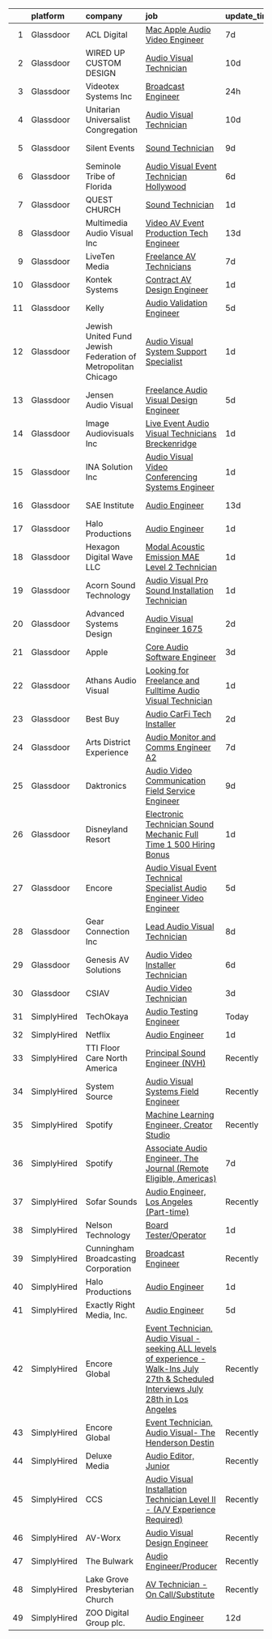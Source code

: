 

|    | platform    | company                                                      | job                                                                                                                                                                                                                                                                                                                                                                                                                                                                                                                                                                                                                                                                                                                                                                                                                                                                                                                                                                                                                                                                                                                                                                                                                                                                                                                                                                                                                                                                                                                                                           | update_time   | location                     |
|---:|:------------|:-------------------------------------------------------------|:--------------------------------------------------------------------------------------------------------------------------------------------------------------------------------------------------------------------------------------------------------------------------------------------------------------------------------------------------------------------------------------------------------------------------------------------------------------------------------------------------------------------------------------------------------------------------------------------------------------------------------------------------------------------------------------------------------------------------------------------------------------------------------------------------------------------------------------------------------------------------------------------------------------------------------------------------------------------------------------------------------------------------------------------------------------------------------------------------------------------------------------------------------------------------------------------------------------------------------------------------------------------------------------------------------------------------------------------------------------------------------------------------------------------------------------------------------------------------------------------------------------------------------------------------------------|:--------------|:-----------------------------|
|  1 | Glassdoor   | ACL Digital                                                  | [Mac Apple Audio Video Engineer](https://www.glassdoor.com/partner/jobListing.htm?pos=121&ao=1110586&s=58&guid=000001821f8a1f37b39ef434bfb472a2&src=GD_JOB_AD&t=SR&vt=w&ea=1&cs=1_fbcffdb9&cb=1658386522316&jobListingId=1008002805518&cpc=2CAED5C921A5F994&jrtk=3-0-1g8fok7rmj4jq801-1g8fok7s5ih67800-b294e820e0bd7cf8--6NYlbfkN0Aba5oU64R_O9Kj8y6RMdSSFXuPwn88DcWu9IRDlipDHjxHIIFB0atBqVJ04z1yB38m2BmZD5nGuDZ1Ll4GVmNaqQXVnIYmUmM6ToJtSjcc-FJPcDSr864QuiTd4OY8QCHijlwPVkSN3uMKBnilt5Z6-nTFEUv3VnNXsF4LLM2RDbzizWvHlprvPVGqn3Ka9bO6dz6O895G4Ycf9ENsmuHX6_CuRneQZXUOkaWS1Tf1p3E3EQYtAC7wd7viAyOdXZida0PBpvWr8bre4bxywgTWOKT6aGrv6v-vqvBygCX2f6wPHplZZGU42SZNxJ0azXv48RI_X4iFSh420_7F7kv_wb_t_D_BiiVqFPAmL5QHNxK7rhHAelPIkKQVOBwW9R7LQObFXgWuk8wZW1Lzk7wx-kQA8qsT1GJCfx-7HOkgt0ey5O_IDq4IamJuLIpmMHoAXng1B5cnHeeKpqz1AeJv7rDxMVEIM8waXpGjO4p6w-tfcDD6c4-0CLkhdxPljwvejRLBNYKK2JpjdJBiNcJO)                                                                                                                                                                                                                                                                                                                                                                                                                                                                                                                                                                                                                                                                     | 7d            | Remote                       |
|  2 | Glassdoor   | WIRED UP CUSTOM DESIGN                                       | [Audio Visual Technician](https://www.glassdoor.com/partner/jobListing.htm?pos=126&ao=1110586&s=58&guid=000001821f8a1f37b39ef434bfb472a2&src=GD_JOB_AD&t=SR&vt=w&ea=1&cs=1_ee671d9c&cb=1658386522317&jobListingId=1007995163702&cpc=F17331D9BECC482A&jrtk=3-0-1g8fok7rmj4jq801-1g8fok7s5ih67800-a5fa0630e703d13b--6NYlbfkN0BxNyCwFYPBl_7B8fyrPqS4uC2dp9eKMbEazXbgmCP5HVlnlatllbPyLR0WJpFg5Ftozn51QvwABZluXyHsbJdvh87aiaOWsWwmc7Q9ZAZdVab4iOduvs1ScZVcjd1MSbYiA0emfgzgItAjFcX2ZlPPCtcZoiyo6TL0ozrqbLHnZneg_cskuk8T1XaW0Xxv0xVsUNWzPbM4OruceF1eQEg8Y_ZcEiYQe5qa6p3TJQnprxEr8fs04fNHZfVuNfmMFZxi4ii20o-PAqGaUXIIEaiBwhLo42f1iwTkTR59kDIePVGQg5lR8X1PaCtGL0BNviluZbHyzXXYE3bgaB7c_t2LYEcbmqTFBkdbol490nR2BolbxcyCa1ZohcAfGsq6dPYFekNsBPwPpas9N9gbTNTA4npR8tiiWx9qMBGXNNRfb_3mWsegmZEpYSSCJwtHCItmN81zvZl28agOvP-PRlSD3NUa_UaqZsgdg38zcVFdYregumzOWEoty0VCn_cUcGw%3D)                                                                                                                                                                                                                                                                                                                                                                                                                                                                                                                                                                                                                                                                                              | 10d           | Arlington, TX                |
|  3 | Glassdoor   | Videotex Systems  Inc                                        | [Broadcast Engineer](https://www.glassdoor.com/partner/jobListing.htm?pos=109&ao=1110586&s=58&guid=000001821f8a1f37b39ef434bfb472a2&src=GD_JOB_AD&t=SR&vt=w&ea=1&cs=1_ecc3804e&cb=1658386522314&jobListingId=1008017804383&cpc=F9A77EB4FA44235E&jrtk=3-0-1g8fok7rmj4jq801-1g8fok7s5ih67800-ab5a43264bcaf72f--6NYlbfkN0DdNONLqhA8z6QrX6vw37qu8cGScUjPKwqVQr3YAsb4-4kNYp2ihaw9ncdxabz5S1F4Xh47zuVKV94uEzEgPMj-UvRWtO93H89u9EIuFczdrr8PSgUf2YpwOmIhlbdbHrkYPxqEAjSTxVS4NjZlRH944u7C58-kxZuMKXmKW46lHXwNsiHihpIJnXyCuPIHWMSeiSd9GcH8ZM1woVuBgmMmCY5MiQQ7MMEpP6pN-KxCo2SSQicFcZGX8K4yhY0LOXqRkSAgQvAESstpCYNmM4RaBCiLakHCKWNUWHP-FCXeQYRzMtiIhlX3fkYXotc-UEHIF4lhEZoC4EN4WPiY-A-0Hlgm8LUQAX_uUWYjwOVixwf0W8UZbuMFc6OLp0qEjzCqRWG-zdQJOtqRtbUhqqJDn-AGJ8E2EECK_1QozJ4jmI3wHoBPJkQgI6stu4CmHo-Io1pmB44hM1oFUeySDs4msfpFaw_occpnuz37FSBQ9nEUEAYZXHfx5jNDkBOM306PyW3Z5W2x9w%3D%3D)                                                                                                                                                                                                                                                                                                                                                                                                                                                                                                                                                                                                                                                                                     | 24h           | Dallas, TX                   |
|  4 | Glassdoor   | Unitarian Universalist Congregation                          | [Audio Visual Technician](https://www.glassdoor.com/partner/jobListing.htm?pos=104&ao=1110586&s=58&guid=000001821f8a1f37b39ef434bfb472a2&src=GD_JOB_AD&t=SR&vt=w&ea=1&cs=1_f8bfc854&cb=1658386522313&jobListingId=1007995573260&cpc=78C02524EA0C7B7D&jrtk=3-0-1g8fok7rmj4jq801-1g8fok7s5ih67800-35029b1781840d14--6NYlbfkN0Bi-g4OEguhQEx4pjzkmulzkFDPdVMQm6g82nLRMcVRUCP1A29PFGK4XYSpzUmEE50-unOoRz12FuTT3RF3ajFtjiMFWgoNnXB8eDsS2EIhD6YL1WxmbuFhc-b3ZLZ7JQ_C8hC79CfrOkhuWQe9G9T9qGYtohgBaiOIMkokflrzlBxlMfzA5GQPshvPe37dfNmdklm3hI1czlUXFY0WB8WjetyCk9jAR-4Zy_PZAru0xy3sjypQr9KREiRIlaEbNNj3TlYNtTCi042ULsdeyTTSVn3PhSYsujN0s9gqr44l6ji5W2zhMjxBkYmVtrAtc7zHSi82RFCjkdebmwNgxPgoVueD0aDOZv9RxKjNKMlGCAwGGpo6giXstAWvatWcO7droONDgaUSxbsSRjO0PnxFAhfzpm2TpWseXLIR8xqxcsntkTenyMsqASRjaSGMGmACteQLdN9A7j_OtJOBSPg4bgkvWMPoxeyjo-xz2Z2pGhyOBs9OFxFQqXoJOnLWVsb1wJkOFfcl5Q%3D%3D)                                                                                                                                                                                                                                                                                                                                                                                                                                                                                                                                                                                                                                                                                | 10d           | Venice, FL                   |
|  5 | Glassdoor   | Silent Events                                                | [Sound Technician](https://www.glassdoor.com/partner/jobListing.htm?pos=123&ao=1110586&s=58&guid=000001821f8a1f37b39ef434bfb472a2&src=GD_JOB_AD&t=SR&vt=w&ea=1&cs=1_f7dcaddf&cb=1658386522316&jobListingId=1007998000751&cpc=21001CD36CB5FE0E&jrtk=3-0-1g8fok7rmj4jq801-1g8fok7s5ih67800-3415b4abb4fea056--6NYlbfkN0DneoRhFZnUoS1R6GktjIvMKys_wqy50c2l4p1q7XdSfejgEwhM-idKKAIcLbOj4YM2px11dFvwnsmd5FFiuIrlXtKUgAixYWe4hohTdgEB9CE-FsJlNzezyY4ZsW5WkOuaSf7vVXl9vQDFjE8wS-hHeViC2aiQOBjF7UcL4QjD3Gf55GqpAhyQ74pN8rblXdP5DVHfzUDRBTg36k9i-C_KJNFl8IrgbDo40A-UCP6aJnZCHPYKEYNA5KXvKaq1bvSP6NwicZVnJTo8aATdhphBGAwmOBs854lhrlZ9FNbUPXRKdJ-gPvFHAk1NT0_jvgAjRktiaLe7O1N1aVRgDx3dSq05hVv_nyPk1bDVHb2EyCl_Q2JG_I30Yt27sh-1LudQGexBcD9vimBFgfQ3lUyoDD-uGHrwfybCIvz-gYLPYtzLwFkiGIzniyPR_-ur08_vg2tCah6h_O0TiYm15W5Wq8aQ7DPnXY5N_FOz2OL9DoFUfWoc33xD8NVcwI33e1Y%3D)                                                                                                                                                                                                                                                                                                                                                                                                                                                                                                                                                                                                                                                                                                     | 9d            | White House, TN              |
|  6 | Glassdoor   | Seminole Tribe of Florida                                    | [Audio Visual Event Technician   Hollywood](https://www.glassdoor.com/partner/jobListing.htm?pos=124&ao=1110586&s=58&guid=000001821f8a1f37b39ef434bfb472a2&src=GD_JOB_AD&t=SR&vt=w&ea=1&cs=1_9b2d4ecf&cb=1658386522316&jobListingId=1008006087337&cpc=C4A69CCDBB3B9599&jrtk=3-0-1g8fok7rmj4jq801-1g8fok7s5ih67800-54de0ce036ce8d13--6NYlbfkN0BpuVBu48mqCx_n-MbxiU3o506rdz09uDpyma5Q02Le48Mo3WPNo8h58yDANHrXYZXu4Ga2sc_y9g2CerXtqDrhSk-1nynIs6aCIcrMs0WyVITmz6mOUoqcD7cEg8YtEhyUtxHRZ1u_3pR8nMmUvngdMCE075j5lKA1cBbl8S4faYriFritDztmq4B-ZQV3ZK8eLA9QeX0LoWso3Z2f57KddtFzLaLOFGnL53P2QsUgmVv47-Kek4yGxasgH0EGai-PUmUiWg8g9AmajC-oJce_LyoDt3zcfZ-zB9V3whXIBhLrgytCcBP2XO4180PRYYeRb2vUYVpbiXKzCeKLDbL4imflm-x81TB3C4EUqigX77t-RefEDDQuTFUZB6pR3wWDsqTbNCP47cB4gpxjD8Bi9kFYmmLX3LUGPRZ5AFMY51dOASTE4pnlieo6Dr34ht0rqji6QYXRNDZQNFEJRMg1CWt_Awpebri_WxzLOz0rc0Zbwnab0-yb0lzgW5NqjUvQwWA-l0cxtwwqnMcmK3_h)                                                                                                                                                                                                                                                                                                                                                                                                                                                                                                                                                                                                                                                          | 6d            | Hollywood, FL                |
|  7 | Glassdoor   | QUEST CHURCH                                                 | [Sound Technician](https://www.glassdoor.com/partner/jobListing.htm?pos=118&ao=1110586&s=58&guid=000001821f8a1f37b39ef434bfb472a2&src=GD_JOB_AD&t=SR&vt=w&ea=1&cs=1_1036e629&cb=1658386522316&jobListingId=1008014508738&cpc=71532419B2302243&jrtk=3-0-1g8fok7rmj4jq801-1g8fok7s5ih67800-32ea571750a32c91--6NYlbfkN0ATuzukLZvOA7Cxi5gGVTPK8s05ijijAIGQnHXs5Od0X0goQyMYXdNJLxKcILwZLr3BNbxlhfjArRDYw4F2_-cKh1fTwshhzo3dldOYsj9lLtORO2D7AHANMDlprOuL3zY0Wz6TSqGa2EB2cRJscKN_RYKayODEgZ1_1tIBGHQMkq1EYQLKZntoC2rrsW78avTyr6dGjaPuwnaFoZL5KTx4E4QiXMx1d1GNpezQ7AbmxpUCtcvS7aZ3Xgikqp44WUeL7_FZ7Te4queTdqc1Mu0n8acRUOqA8OHCgODXf4s0-W54rPLMDDo7omH9YjRe3XKhwTmY0LgBymMbl3JzOY4WFwVGyo7rXGI75qn1ssiWSaB5tSFGMP3nHmiFGXJxrAY28Mnjz81TO86nlFkiT4Ny7ULs3uuGdWs9Kt5lGR-ZvTQJ5-Bxe4-vHKIp3dLar253kcg9xaxbxQjhhW7HllDXTkin7l1Bb83LAAWprwEwQbqbfKUvmM3CwcMo1E-Puhc3qnQpN6bNzw%3D%3D)                                                                                                                                                                                                                                                                                                                                                                                                                                                                                                                                                                                                                                                                                       | 1d            | Gotha, FL                    |
|  8 | Glassdoor   | Multimedia Audio Visual  Inc                                 | [Video AV Event Production Tech Engineer](https://www.glassdoor.com/partner/jobListing.htm?pos=112&ao=1110586&s=58&guid=000001821f8a1f37b39ef434bfb472a2&src=GD_JOB_AD&t=SR&vt=w&ea=1&cs=1_eb4b10b8&cb=1658386522315&jobListingId=1007991182711&cpc=7C0AF3FAC6523A09&jrtk=3-0-1g8fok7rmj4jq801-1g8fok7s5ih67800-4f2d3f257f9e951f--6NYlbfkN0DeyJ4CP5CzwT7broxeUwKBt3co1QwKwWitRQqJu2WRZ8WbzOPgHeCMz9XBaSgA6OL4RINhF5LPvNsipdC5I-_f0NKkXJPxIOY5hhbJXZGp535KrTVx36GW3K8SzNfBXdJv-YwGh89KJfpgEBgixLtbFjy7XdnC0FM8cfnJ9nb7LdbzjpoFQ1U6zRqPslabM3tOqww0FV79gHjsEyjMOWSpL83hJvbnJrS1tz50qM9fLIVtOGpmRBoSocnfj7npgNPlCO4GOUMmfKHp3wRZBHFi28QOZtRmL_7zGs94sMkiFi0k017hSRuLIcsjSei6lwQAdqP6WU3tz4oyjGKJZIo2PrZk0X5kZTyIbxMlDUahtIAE305-ipyKwJ3-pEef3rzZmuF3fuLErfdsGyI78o3Ws2KfPpHdosexKqnvGh8mH-iJMhVSct0ltqxZVeFmkfBMd5uoDUOT9Tj-ibzXcp-jb-KvCJKNY_ss9wGYVhFK-13IGbiPwqJZ1R1vRZ6n61Sd6IUJnJwlVRJegEBKmjRAZA2FwB7NGzU%3D)                                                                                                                                                                                                                                                                                                                                                                                                                                                                                                                                                                                                                                              | 13d           | Denver, CO                   |
|  9 | Glassdoor   | LiveTen Media                                                | [Freelance AV Technicians](https://www.glassdoor.com/partner/jobListing.htm?pos=114&ao=1110586&s=58&guid=000001821f8a1f37b39ef434bfb472a2&src=GD_JOB_AD&t=SR&vt=w&ea=1&cs=1_54865b02&cb=1658386522315&jobListingId=1008002991798&cpc=BC94DADD91C18169&jrtk=3-0-1g8fok7rmj4jq801-1g8fok7s5ih67800-ad12867c27c757f3--6NYlbfkN0BK9GXDcakwdiqmeo8o-2GvkYnmPkq7xevAHdeF_847qkpPJo8-WyfGoWvv7XGz-99uFw3UMeXGlJj9ym8tjGcC7PfOdZEHIY1uuVpEB7p0ZZuZj4_W2_DTIJ5PXiulAU8Fnm7YfYHG9hv_rK05i1H9e1dNgv4Qg60MttkYiOlmH2w2QZBbzUBK-_7qN7ialqR1hwTBUMArglVVGljes5k2zmt0930NesZvymEb0rU0fie_qAohsP7plcWAPaVFf2jjqZz159NPajod2h7VrVbG7_1AJ-Kx_tSkjRVt_YT8uXbJOOHOyP62L4cWF--_4ylBvKoUhCMEkQwy8SMNcBN0qE5JE_CnEyu2yUipz05jcMUa99HxbOD12tALK1dD-JUbyVsu0w09SXM7dLZwIK9VajrQ__m4PpJonwybmjaC4dTS3vmpk8wWqOAQC8l7R6GjK0H12WdcS4cqwOTA5XEiNID2WNiHhvsi_-5W1KAXSvTpcFiFl517)                                                                                                                                                                                                                                                                                                                                                                                                                                                                                                                                                                                                                                                                                                           | 7d            | Seattle, WA                  |
| 10 | Glassdoor   | Kontek Systems                                               | [Contract AV Design Engineer](https://www.glassdoor.com/partner/jobListing.htm?pos=101&ao=1110586&s=58&guid=000001821f8a1f37b39ef434bfb472a2&src=GD_JOB_AD&t=SR&vt=w&ea=1&cs=1_0aa83f92&cb=1658386522312&jobListingId=1008014886987&cpc=BAEB662971763A76&jrtk=3-0-1g8fok7rmj4jq801-1g8fok7s5ih67800-a546212c94420692--6NYlbfkN0CfuwjoGl7GPnww22KG_qH1VxV-pg5CMIAqmERtwLeL8ycF7ceNQdASQTPxp4jgWWs-M0t45tF99RZCP-Y69a4reENeISWqKk45DEqGx3JramItH2_VZp6X8Qyg9Tmz2oq7QvAbYeaYMFsouQnIxVpKHd7RjwBwsnf0ucVB8jFLm9A5fsBFqXubL2-APHTB7dNr8m6goFgzvu6-nl4VsDZYOxn0Fh49mJ3GUwSb1JLC8dhamzolEgzkrNkG9wp6LsMQLAh45bqgnfmsxYJFdDDfGATGUv-qNNP_74P2KyTsT-kYANZYAeZ5dnVTR9ki7-DRmEdmDWl8iftB-kPm2PRGojy4Ozpc_y-yKrmCcwxKTJcIVmlZ7SBtyjy-9Xs9Sj5btu7I6wVYa-YZg6B9LT93LocfCHnuyYwx115fiiOV4Nhr4FYxugzMfvujNjKdbIgmH5SWWMLaTo0aNdAHOlKMOSPZ74H0_KkITONAYniLYMXWulmUpD95mMXP81u4n5X1YY_qo7mWIA%3D%3D)                                                                                                                                                                                                                                                                                                                                                                                                                                                                                                                                                                                                                                                                            | 1d            | Remote                       |
| 11 | Glassdoor   | Kelly                                                        | [Audio Validation Engineer](https://www.glassdoor.com/partner/jobListing.htm?pos=129&ao=1110586&s=58&guid=000001821f8a1f37b39ef434bfb472a2&src=GD_JOB_AD&t=SR&vt=w&cs=1_ed7195ff&cb=1658386522317&jobListingId=1008009126496&cpc=2F9DD8B511C89582&jrtk=3-0-1g8fok7rmj4jq801-1g8fok7s5ih67800-f53c857c1aa040e2--6NYlbfkN0D6qFSVCaa8tXn-rJ3OcXif2lPyFmwsE2iZBGE4YLg1gz3DzxANTQL26tb-SQ4b-KBZ79F5nzKoHSiPUfSthEnUY9ShhnzxpTOBOzyxvNpahP0eO6X0VrzSqiA4jSKLs-hWDmag5kBYDmmVxSYKAOy2pAsFlHDbC-7Y7z-bFhKJrommeG08PopgCJhmpGVW66HhVK2Xqrp2itv2fBBhQbtuI-zXTWmMJKDdxM8RnKbjlZPIjhMSDa8CU4abu_iNjftxtYoDrsf9gXCoJux3BZRSIHeFnQOayIX8GMNYZtWcPorO-jfNwauaMCuwYl6vF4MBwDmalBYUn3fw9SY113ttynzeFKgPfoDwmCNXvp1PBVWAi2crZPsyz2IxBzu7p4aswP1BM2b99UChIAlXlvRCUxeYEwxH0GY9gQkFjBbtYuWMkH2gHA8IzbxKl4xe4tGwbI8AMQVbV2fOnATs6BlUnK61q4G6CwNDIg6MXvvK4oW-EVlWBLCSKH1vmRiNjN62ZbyRrtw1JY0bi7kjmGl7ZdatPPmDrC39xnmAaPWuHuBgY3HDC7zuLd8BKrmHRLiHyurgb7tZpC4D64fHQbrqqOP7P_jAb3LhPlY7y79VuKYrxSoZZdy2ibraZNygQXVL6CLr6dGhExM2elOO_bEcaHL-E6x2QdhY3OLwt6Fne35_UaiTpjWUreUd8x279Be_Mk-IFVP91ICMvy02uQKkK2ZtKE0FUvIRaoL2cNYmYEiL6aBYwAvIfyI34wyB50bqS2kv5VjDqP1bekuHH7jDnLgI2KDDnHNlSWL-OKejEWO18iL3nypFX5gWaPWlh7stp-e4u70fAkUv01rWIHKlLGKnvW3xBsjjY0Vcdxl9hz1svyzIslSTaTwvEcazkdzSd0eJIPfKdIXPs2ZJ9G_X3San-hitlLHbqY14l4zU1mV5bS2_YtLJBuK2GBNrHQflEq5yygAZtZqfB05lNB-aTcMn7Q83QS2T7Bud_xYURD1w5waP727ajjRNBIirRoyzXHcUOX_XjC8rHJmACElMPuJtiGsBH8DAc0n7JJ53hjAIt3V47MjqJkN3T-MFzPm1cCree_OZWKxeMKNcpViKjgLqIWtBQ1Utl-Sdr-2t4KX1IF2AFrcvHs556H9mTkiadZi0dPvdEArU6qWNN9LLdwx06HRtjHo%3D) | 5d            | Folsom, CA                   |
| 12 | Glassdoor   | Jewish United Fund Jewish Federation of Metropolitan Chicago | [Audio Visual System Support Specialist](https://www.glassdoor.com/partner/jobListing.htm?pos=130&ao=1110586&s=58&guid=000001821f8a1f37b39ef434bfb472a2&src=GD_JOB_AD&t=SR&vt=w&ea=1&cs=1_a7f2ee5f&cb=1658386522317&jobListingId=1008015552152&cpc=47CFDC01B3F81FAC&jrtk=3-0-1g8fok7rmj4jq801-1g8fok7s5ih67800-de97c1ae6bbc1d2b--6NYlbfkN0CZw1sg167p9W7aQdUWcKayQm6LsVVyMEMXPtTqrT7ecr_QxBqnrjI5wlfmTSweg65OmMpGlOceQFnhKQ5vFIDEpguEjH2iCQ61dUKKuUyUIe6Ha17wxXsyjDxvfnj4Qeubkk17NYMr-2sSHuElcWtj4kvbqGkCNl5xxzXQUlYkewnJoF6ce-Il_YDkC9oyQYP-GmOIeuTpE2eDPPJEKH9kM-h3HovCPikJdk5iOsnhjEHP5QS5uvnxJdg1nrFbx_rVR0zQHdO26kcstPaa3CWtOGINEe32FT0aIJGk7Gylw5cfHcZ6uH_mEOu2cs4CuHPbqOXfm2Vy_qYDUoKJKo2g1OmTnVvxCx_9K-UbZzYLycMLZOkesLTtmHljv2qiYVns3W66JwrRLMvV-po_NLMwXKRAP_cvm6SPrrGRniaeDBMFJI0MrOocZtwsj3dr87PZk_24rksC8Vtkfen5xN3MhScFgJ2GbaKwVIjpTX3FQUVW2tF6m50IhMb-6eJTc9UcHQUzF33PJINVFCZrNOIBQyKiDmwrxK1-DOzHG28qeu-GREGrOje2fa3UyrIzDkugDZ-iHW4xjTjlJbqQf6btQ5FnfDF5cx9lYvAlp5zuEsyDoZFqJCKKT5tP3caw-P4%3D)                                                                                                                                                                                                                                                                                                                                                                                                                                                                                                                                               | 1d            | Chicago, IL                  |
| 13 | Glassdoor   | Jensen Audio Visual                                          | [Freelance Audio Visual Design Engineer](https://www.glassdoor.com/partner/jobListing.htm?pos=103&ao=1110586&s=58&guid=000001821f8a1f37b39ef434bfb472a2&src=GD_JOB_AD&t=SR&vt=w&ea=1&cs=1_864292a4&cb=1658386522312&jobListingId=1008008655393&cpc=A65DF3A704A48F9B&jrtk=3-0-1g8fok7rmj4jq801-1g8fok7s5ih67800-2b26840a77cfcb6f--6NYlbfkN0B91O5vKeJxR9_hxmDa8e6Q5G1GjibsWHgJn1skfYlPwkAXe845tnLEvoI6XuF0eBIBIhcz0HPUIe79UujOZBVd63yv6bxa1aImQmynUaNewE95G793KRTOknt_ThP5QTrQDOUmd5gLH-22R2jo_gzJCrI3Bf2XfHqThDx0q7NMMsUMDd3ajSAC3ZreR5MhGkiMAgVVz_HYNfssQnnqX7VrFAStLC6IcxKky7zri6tkwUhK6J8jy-FO_2k7FuS6MJ2Z43z3iEZaiSA44MTpjVWe3lEt4L8GDX6aUktqb246FLLCuRyvQkeMEVvd8Ma_eI0UXDbKMcpdELhvxK7Oj9y22gwC0i0-FdYaz0pfbqeVy3NKDIfY0avuv1yZK2ZUsnO6xZZyTMPWqf5cPvp6kgnXNtVNK9hXE0CnGyCkityaYxriPNwfXXaJ0by9M1PJ-BZM8AuErtZuHo1egHiE1kdrRTyQ6LdgPtxfT5hEh9AhDry-u0LME_61tsCx2xJb28TYH96Umsw0wBWaxqWzjjFKIJ5pRoRshQc%3D)                                                                                                                                                                                                                                                                                                                                                                                                                                                                                                                                                                                                                                               | 5d            | Remote                       |
| 14 | Glassdoor   | Image Audiovisuals  Inc                                      | [Live Event Audio Visual Technicians Breckenridge](https://www.glassdoor.com/partner/jobListing.htm?pos=111&ao=1110586&s=58&guid=000001821f8a1f37b39ef434bfb472a2&src=GD_JOB_AD&t=SR&vt=w&ea=1&cs=1_d4c6e6c7&cb=1658386522315&jobListingId=1008015254854&cpc=BCE4811A78D39AF3&jrtk=3-0-1g8fok7rmj4jq801-1g8fok7s5ih67800-41668a328a3e7d24--6NYlbfkN0An2wH3WPKNYq-h_yXU9a-sWSItRj_XpS2RQAdjkSXDzhQrq28oH-kFNyDHB-Keb6t3ajZ9KAymky3vYuQ7yQtSIl4w6OEI9RrLwfzoVLWfbpDi9se35Ipggg8zZjpP8t_5ZUuDBOwqOE6XDqayan0qc9A2azojNi7XJR_npwJAxgTL_rdL9tMa68JHv1wnZdSvSbhW8vrVBaa8LPCqOQS2B0CW7FzVj3-2l2GG9XkrO27sBcEdkna_hhoTkQN1F3vH96vZy0rXWrmMq3Z4UuFZFHZ4I77ks0JUTcJ7F8_MkYFcRgJVWOpTKDnv_kdKfb7MY6hccK3veZsKK09vjQ1xJT0oAdcWR1_ja1G8gm7p4FqzLmLhXv3Imgc2WXQQuG_Mh3YmlT2T0xPxwRYwMenJehLaKb47ljRF6ExtgEFUjKzch3NssHGGSEHJ1jFPi0VVj92qznoRunCVE5TIRtfESu1Y8-NpSAmFhEdObCFw0RKN2BE2I3qb8UOeRlYpDAnJbYBXttwFfA%3D%3D)                                                                                                                                                                                                                                                                                                                                                                                                                                                                                                                                                                                                                                                       | 1d            | Breckenridge, CO             |
| 15 | Glassdoor   | INA Solution Inc                                             | [Audio Visual Video Conferencing Systems Engineer](https://www.glassdoor.com/partner/jobListing.htm?pos=122&ao=1110586&s=58&guid=000001821f8a1f37b39ef434bfb472a2&src=GD_JOB_AD&t=SR&vt=w&ea=1&cs=1_fead250a&cb=1658386522316&jobListingId=1008014923491&cpc=34670CD602BE5E55&jrtk=3-0-1g8fok7rmj4jq801-1g8fok7s5ih67800-31ac4abfeec4ed49--6NYlbfkN0CNCSuyXzlBk7Xn44A4RiH2IZKBwbyXJJlg9rZtKW1CjjYQuOMf7ZBieoW4nZbMl4zWbPc09hAu3qU1PDjPh0eZjxYMNlYLYsDGJqQork38HdUVVdR1kcv66FCM-v1FxR-hEv3nIhFmjzk-qT0pSj--ubsK91CWbwkZLUs983VJgeyyU4_bjsQ6YayS7g3vUdo8w3CvB4laYXEGDNGuXRrgaKUQSukYvEYS776uJIeWTTVKqZGv3k0g2CFCV4ePZBfJ6E6MjK3O8Uzy8ekNEQ75-z8zYJL1L71R1Irx1CU9yrhSG6WahDo6_ieI78u5VjQmJ7h6AKqHEXz_q713erw-i0xnEnxzBdpOTUsu9-IzEt5fmJhplr5zqqCoxNK0QEDQ-jBCGPsddUBovtaHQRnJEHFbJoJXfTC0wB6PaoZ6iLwuhmQgaBi0lJkzTQThZd2nXJ06IhS5cddoMib_BgMRS7gmZYoIKDPqcVEHWfmmd3-l52y-LBgj-dVwCYRL0_Y9LRqxzQhdGw%3D%3D)                                                                                                                                                                                                                                                                                                                                                                                                                                                                                                                                                                                                                                                       | 1d            | Richardson, TX               |
| 16 | Glassdoor   | SAE Institute                                                | [Audio Engineer](https://www.glassdoor.com/partner/jobListing.htm?pos=113&ao=1110586&s=58&guid=000001821f8a1f37b39ef434bfb472a2&src=GD_JOB_AD&t=SR&vt=w&ea=1&cs=1_4ac99b5e&cb=1658386522315&jobListingId=1007991635039&cpc=F583A5AE0DDDFE3A&jrtk=3-0-1g8fok7rmj4jq801-1g8fok7s5ih67800-cd0ec4cba28d46bc--6NYlbfkN0BccUAPDkzPsko-Cz-skTxMBC9gmPmQfyPXIhutQvf3gcHBZ6Nug1ouoiI-73Pugp0r1nsLvEpwp6BUKsYdLbDgI4DnOEf4TMheFkkgZSSLUJnkuPchbVBiUofxTgPupbtJXYSmI4DlOCflzGRytw7S5-y2Ol0FtUiZ_4e2FYMb1AWZZ6Kd__xCjlxL8W5MHrVO4QNBHTHv1zccT1RUuUYrU5J2KRfRruBbJrY1xiTivLOGRw8s3szPz5kqMjJsdTH1JpgKUT62mnHWVuPGyuedbzgAvEPBUZOAoPZrmXUMGcdx9P8rsK1DJfxdOm66MRMGzhIB9LonItw-8u7wa56TQbkgI_r27Er6HqztMsP5Qn6WH01wHMkRmVt5o6kra7OTADwI2fKyvYjEr0-_Mjr-ASwkd4nMrMlYYO_EFHLNPz8YKlSZjZ2Z_C8tDvMOW9FsvOaycdupXtuH_bvqhO8rBkA08khpi299fWX6aNm4ONUJjUVGS7Q209gLa0EJ_OSQ_cT1h8ReOHClTz3uLnFTOYs5eKL1jkOikLPF-9qj2bgOyU89Ecu2S6_XSFowtS8%3D)                                                                                                                                                                                                                                                                                                                                                                                                                                                                                                                                                                                                                                       | 13d           | North Miami Beach, FL        |
| 17 | Glassdoor   | Halo Productions                                             | [Audio Engineer](https://www.glassdoor.com/partner/jobListing.htm?pos=102&ao=1110586&s=58&guid=000001821f8a1f37b39ef434bfb472a2&src=GD_JOB_AD&t=SR&vt=w&ea=1&cs=1_b08c8de9&cb=1658386522312&jobListingId=1008015033912&cpc=7AD1D84939BBEEF3&jrtk=3-0-1g8fok7rmj4jq801-1g8fok7s5ih67800-66344b39c1648170--6NYlbfkN0DZZww-p_mr8GWlqIRBY21Wjl_Fk3kglyx5_HcxykVqwaDFSJjVlUl4SCmDWBly_AThIxt-d2Ac-E3CGtxPty3MM8GBfToLumm6yYjnHD8YAIyf3ctYdpRa4tizI8BkBRdRNP_8Ljldeb8Rs8UYrkIV8Jqiugy2o5is-Rpbor5-fjFqRrMbyFA2cYxqy9JE6arqohyHMc01Egi_koF8gllQ5ptTCvTSL4S9VT7qmyjeR7yXcoBPBZJzfhhErlDf0XudPkqKJjcTEaXMqA1KztlebVejN_-X6F_GGPJR9dKHf8MJvAIiQLRsiqrMvTki3lIWi5qDeMaqdfvU97WxrCeucOwAQ5XcEvm6dBSYfYviF-JUJS8RMk88E_tGXBhfVu5UDKKhIeUj7WFIp8S_RSI-AQVNHZ3WfoBexz_ced270BmAL0JDtX-d_QXOm7oAVUFCYauf5Nqnj8FRXsuQy4gzSBaGJzs2ltjfgBlBXYdMzKw1SFJq5AAd)                                                                                                                                                                                                                                                                                                                                                                                                                                                                                                                                                                                                                                                                                                                     | 1d            | New York, NY                 |
| 18 | Glassdoor   | Hexagon Digital Wave LLC                                     | [Modal Acoustic Emission  MAE  Level 2 Technician](https://www.glassdoor.com/partner/jobListing.htm?pos=127&ao=1110586&s=58&guid=000001821f8a1f37b39ef434bfb472a2&src=GD_JOB_AD&t=SR&vt=w&ea=1&cs=1_26742dd8&cb=1658386522317&jobListingId=1008014626991&cpc=1120CD366D53BFD9&jrtk=3-0-1g8fok7rmj4jq801-1g8fok7s5ih67800-73164d5704ffe1cb--6NYlbfkN0B_wkbVjgF1hB2Tnb2U-VUN_H1xKeJoO46EGKg0QoxHYmZbCJRLwe2_Tz5rNTkyva3bzHqfYHl51V1GB_BhBVEhrvW2Jwu5VkCSoebC34xX3hxylHiqGZyfrS4DYMnF8nzMTYGc-KmLw7yzPPQRIsuDrfWz7p81kwb5dEJW8EnCXRGj5w-BsHvVETCfV6wdJlyxZVvSpoJJgGfZSQlO-LX1KuTfH_0-nVYJrKIVsjsEB6rj1pEIDpsne4LWhKl8DPPthUo9fe1y-c8fHd0jfkmx6PYCOybUzjC7ngG67vYRpYk_nble8R4lnnJw2yLCQAtlOGRM5yg-WcQCzlYBIFEvy3l1Uo8RNa7RkGg0yohqa_t-bllUnMdo3gR1uG4BHyGB6PP9cXfUbNZdxFa1oLR3vfHwEqMiYapR_Ou5SzU9yvM4PXDgWpY47lgkfDnktwsh9UuRVgMPf5RcyEzb9w8wyCU_T9nCbAHvsbaqcG5zvPeo3ysIEM1oXqSgmOaLLn2WoFCop-sP8cKUoK9jUP6ZWnFBkMX8i5a3UlK0OgPpDQ%3D%3D)                                                                                                                                                                                                                                                                                                                                                                                                                                                                                                                                                                                                                       | 1d            | Centennial, CO               |
| 19 | Glassdoor   | Acorn Sound Technology                                       | [Audio Visual Pro Sound Installation Technician](https://www.glassdoor.com/partner/jobListing.htm?pos=110&ao=1110586&s=58&guid=000001821f8a1f37b39ef434bfb472a2&src=GD_JOB_AD&t=SR&vt=w&ea=1&cs=1_c1839926&cb=1658386522314&jobListingId=1008014313617&cpc=320F474EFE2ECF9F&jrtk=3-0-1g8fok7rmj4jq801-1g8fok7s5ih67800-f4f5d288318d2ffd--6NYlbfkN0Cw7niSvkhlOgZRAKyUhaSGtBsdUp7EQvJCbc5dRqv_r9QMEn2Y-10kY-RqKMrEp5Zj14HApG6uwqWX2HUNhxFmeuP87P8YITWTKTHMFSSEKiumXgE-gNvJ1-KBq7eDx5q8UOvWIFQ14uQYbiul_xWz2w_IvSpfv3J6o5lax-u5GqTjkerM6oVygVdfPhnRm4eriAKr2RNOPo1J6i11J5THAUivs6SS71w08euIw5H4qXu-jQs6-nIqnl9AQ_ChRBJvWg6bOr9jMvnUkcHUH0lcATCu0PYz1EIZCeN5ywf0e7FL6K_FVGwzxnett_HfuYGWFJRp7ettLvKS7hByRLFEpwoJSVCsruZJSDRa6OFoyZ97A8nXWbmbQKMPVAHinB4WrHODlJoIdZaus2VZVvjQjyeXZ0sIut68rP5lV1is-3lp0UqCKk7HQKe5hyExoos0Lc0fHrdNSLLgsoAqYsmR-h4C94Kzp8lVNHDcvmtbki_accH7d19lvmQR07Jn1SqEzKCb6MVoNA%3D%3D)                                                                                                                                                                                                                                                                                                                                                                                                                                                                                                                                                                                                                                                         | 1d            | Michigan                     |
| 20 | Glassdoor   | Advanced Systems Design                                      | [Audio Visual Engineer   1675](https://www.glassdoor.com/partner/jobListing.htm?pos=105&ao=1110586&s=58&guid=000001821f8a1f37b39ef434bfb472a2&src=GD_JOB_AD&t=SR&vt=w&ea=1&cs=1_b9598893&cb=1658386522313&jobListingId=1008013000580&cpc=BA2480082EBCBD2C&jrtk=3-0-1g8fok7rmj4jq801-1g8fok7s5ih67800-53856959d38fb972--6NYlbfkN0DdLn5tXN_RiyJSiFodarGZFJKa8s6F6AK0THPBWp05MQAviCpm5lNzEF6gD3DTAf6n8aeNrhHR59c6f01ZkzNNOYyicUjSDHyP8w7Fb6VcMKrqCkZijDoa-nn-rz3ZJ99wKyrCzIIz8Z3mQTlp__DDH6aEsf9LKIFSJxB72VypXDNZyuLvxURcqWxMEjJHbMVPcukKzm-ggVSQ9SOrb1lrI-3hA-f9tS3VpqqCmL7HC-08qO76eswvr6nN9daEpcWt_KtWeUMotc5KEubNqWXi16LRG33XPqfrDz9WIeuWsKDZqtzwsMEKR4x-bNiNobpdDhTx4RrKIhdHsPJslMfozbZUCX092v_SjggW63helJZCJIh4-bP3KczcpAtgJ4kGR1Gcc5UCSzZypiHKxCDfxrZEdoFIVo_1CbBV0pdkv1hDyfJrz5fWtFGBmJIugM6PyyMJ89wyf_LC-G4THKQ6K0cLJ3Au1-tYWUZytv-_yEqPP3pKXlCdlq5EMj8bqopbAnnEIrbxNQ%3D%3D)                                                                                                                                                                                                                                                                                                                                                                                                                                                                                                                                                                                                                                                                           | 2d            | Ocoee, FL                    |
| 21 | Glassdoor   | Apple                                                        | [Core Audio Software Engineer](https://www.glassdoor.com/partner/jobListing.htm?pos=125&ao=1110586&s=58&guid=000001821f8a1f37b39ef434bfb472a2&src=GD_JOB_AD&t=SR&vt=w&cs=1_849436a3&cb=1658386522316&jobListingId=1008010117633&cpc=334ABAF5D42DC775&jrtk=3-0-1g8fok7rmj4jq801-1g8fok7s5ih67800-ced040b886f772b0--6NYlbfkN0BvKrLyj5gPmtZO9T8euul8TCxuuKNOtzRJOomxnwSEodTz2Bc-sPZl29JElYHfcoSRKsq68AVNiDcyVnK-LGYxcX0LBFdzR0aUDa4ZGNmWzNY0pY1aoSXDuA4k22fhhx50WxVe1GGX0knDpSWmYrI8apzLOaDvcxRqhxcxlaAWabZ-AmvG0rCc3N9xBMnQIAv_xvIrjzhOx7spVb_DHz9HvMn2EotcgTWFXOdoIp3tZkKmM5mPDhTg3gQLd76rKoMZOi_FIYTlyzpbNZkayEscGl5X1HH-OXTgKgI49WCAQnFZASQ6qEaD6rOvTBmmiQTHoo-XY29z1I_1FIEB5J9_m39Yrdx7L11IvGf6TpZWMOKHsWKUuj-7xfg1DSp-lNbLGqvfzweIxhawfw_Vd02N24DcWHQprOy-mlQQJKcmZQu5bh9W2kDSIfyD1t4RB5L87lUh_yM9f3CXk54ZtaVUqjoKOkzwotCLFruwsSsjRp1GNOOWgx6gPuxhsQwI6ASZRRcytd_Sz3BhfOPSKWA2QNZIjCvT7GX0muQoFTpqstKRj-CUVo-KuBzxT99mv4bQyQa6SyT_q75mdqr2refN9ox649ClmtaYNp0STg-NQ3LkZi22pXqne6CITs6QB-m0EcWVPsWxJ6b3s7XoRiaHWyjEsRTPjh71FO7lqZhKPeJ92FiStAXpRGBiEY-ur_xA-FsxvdFCsNgNsx_uAolJ0fAoxRd02EiyXOpNsb_w6imBLTORm3vJTTeqttalO3E8kCyy4dIkijM1iefV43t4-tHPkWSbLl5bQmv7N0PRTcTR27I-J2Q_swdmcx0CdhKAFfGKnLp9eof0WEXH4fNGK0F0f88RIRocNItNvCWVfZmbvg0-rUdIkkLuT-4CRU1vJYUkNbSivmlIgIsmaSujWBMj69GfR7E8T_kz64vYFEuMPY-_degSJudoGBgptSbUEkP1cPuoNg%3D%3D)                                                                                                                                                                                                                | 3d            | Culver City, CA              |
| 22 | Glassdoor   | Athans Audio Visual                                          | [Looking for Freelance and Fulltime Audio Visual Technician](https://www.glassdoor.com/partner/jobListing.htm?pos=119&ao=1110586&s=58&guid=000001821f8a1f37b39ef434bfb472a2&src=GD_JOB_AD&t=SR&vt=w&ea=1&cs=1_21fffd5e&cb=1658386522316&jobListingId=1008014425675&cpc=42BEC95245890617&jrtk=3-0-1g8fok7rmj4jq801-1g8fok7s5ih67800-d0792e7086af4b44--6NYlbfkN0CxkkOqD87rdMSg1lDI2PjX4xjBItB7Q8wMO_nEBPqrxTuNFgkBMsK-uL4W67Ovcbl0R1lGyusf90ICn85DJMiUqGkbaq31_THZ5bfYt_EnJC_CPTFBD3D6jPo7PaWx8Mskwtj_eSHeYtoJi2FMfrBp4NrcXzYEY4EB1fm7YbyKqJWFSyKzJCfVmD-wMprWcs52sGxF8g0sDvq_-VLRtZp7xOdvVi4ybgewrCl5L0zLncnphuN7GLuZMswMh_bSlndhg-wRY4ttELZHGxXSvxCmq5O2ani6paqYFEdTVWIaCTQ6wKwW5y-_IRTP5948jjOJrsKxxO7pDrvoCgUyd5YEmC78CaD3BOl7BSTRmvaABPBMTykmatFEEXVjgvvbQtliBt6yk_i3_t0Y8bHmCIcJu3V5ix4SFffjj9rWqEVH-5l72wW8cjpBph_wrmB6wEm1o2MmDGfnFF_h5MILxLvSF5VjtUmN5q4vrsCbQon98ecosXJjlkJKzLZWZ-oz1Kg%3D)                                                                                                                                                                                                                                                                                                                                                                                                                                                                                                                                                                                                                                                           | 1d            | Fort Worth, TX               |
| 23 | Glassdoor   | Best Buy                                                     | [Audio   CarFi Tech Installer](https://www.glassdoor.com/partner/jobListing.htm?pos=115&ao=1110586&s=58&guid=000001821f8a1f37b39ef434bfb472a2&src=GD_JOB_AD&t=SR&vt=w&cs=1_bfdfc379&cb=1658386522314&jobListingId=1008012429486&cpc=26740BCDE5E48596&jrtk=3-0-1g8fok7rmj4jq801-1g8fok7s5ih67800-10a1a94632fda9e7--6NYlbfkN0A3euUoOlcFOg58Q6nmuUh0Lnp17JpRiT8Tdiqcy7-gI_hyDmBNSZLJNr6FHfZmZJa0VDIDwCMG0noRe5dgWrDS_qKZBWxd6CbsmJDPugkRFDF04bdH_Iqmg07pJL6Fz2JFuecTBT9LcgTqfh0L_aiZ0z-5xbNMojjojgqJpXkKHFAT1yHqpXgSRFtKh9fQmYWey9sxCGiQr42yP1YuQGxEzmUC4VPW5uO8sG1bWyxxps4IbCzRyhA8Bk42gfAr5aXXCcJjyMRGaPjMP4wTM62yaeIe6Ni2XqIqPu56QlIwzx7MD5u2PZH0bim1Ndo39bpjAUmeywIYuRPtHxRhCX0-1Atz3l2AvBL2sDknDPPQ4itspKhT32q2FjIvkYz97UYSMA0vy0B1tlaGth2pY6NdhS6xLsnhBCZMEU9PjS_WVCMh0Jk7M2u4GOqcUU-nC58l20JfRe8gv1zd4niD32TsY4A1T9UVzeRla4FOpAekKqGHEi2xo3Vf)                                                                                                                                                                                                                                                                                                                                                                                                                                                                                                                                                                                                                                                                                                            | 2d            | Kennewick, WA                |
| 24 | Glassdoor   | Arts District Experience                                     | [Audio Monitor and Comms Engineer  A2 ](https://www.glassdoor.com/partner/jobListing.htm?pos=107&ao=1110586&s=58&guid=000001821f8a1f37b39ef434bfb472a2&src=GD_JOB_AD&t=SR&vt=w&ea=1&cs=1_016e063d&cb=1658386522313&jobListingId=1008002982291&cpc=6EF74AC2F94C1840&jrtk=3-0-1g8fok7rmj4jq801-1g8fok7s5ih67800-39ea313bca12befe--6NYlbfkN0D0ZqxdZg2TwcIemQ4yr89eGinLCR7bn2QHXosobzuZIJSor4ZPVBOT2L9Mlgfx6AOS2IIiuGHiLVH64qtivB8pDGiK_JQM4xAoNtnMFS0buuvD1W7EwVEAJrqvZRWMRddfnj6KaR6cFk5Od48IMjeZ2X7VU9XLLfhMBrVFyLFMqH6BYusBCuizqndnGmlk7cQsSuTnZ1Y7XU8o4x7AmjW4NIC1emxJWpwC9DlZpopSGQQc2hLLHsYoVq5QZrMG1hIW4D4ipzvCmrVPyEJgHkv4qE5DUVjtLN93byExaNKNquS3ru2Xd5G2fsraIfGXfJCGNReeiKNj-gT7mx1FphSA8fFHgG50l4F-J4BrgkCFj8DWBpL0nzBYiLYA7vYMZjW0ho9cGEntvZTgkapDMSKBSrs7OK4wWoSB5JS4y4oQ1JVHSFslrT3vkWRsrcKZDSuj4iXDCCWF0YWapEpyk0UtKKG2x8GF-I8YTPztF0Z4F6IaHWL113D_9cVkz9Jckgsp9DYeMroJhrXqnUAtvrT5)                                                                                                                                                                                                                                                                                                                                                                                                                                                                                                                                                                                                                                                              | 7d            | Brooklyn, NY                 |
| 25 | Glassdoor   | Daktronics                                                   | [Audio Video Communication Field Service Engineer](https://www.glassdoor.com/partner/jobListing.htm?pos=108&ao=1110586&s=58&guid=000001821f8a1f37b39ef434bfb472a2&src=GD_JOB_AD&t=SR&vt=w&ea=1&cs=1_0b887a7c&cb=1658386522313&jobListingId=1007998175065&cpc=783E0929E0928ED3&jrtk=3-0-1g8fok7rmj4jq801-1g8fok7s5ih67800-be0193f9277a6eea--6NYlbfkN0A_5SANSmwsWPDqy3GvG9deaVP8tFsfGsIHOxfm-OxfSkfuATzTHewKO4PWuE8RNGhBVma3Utsf72IKJPJz3i-GEbNgeBH-dKVBm_Q43W1BJJMlf10nJnySJ8KgbCCKDQh3v0hDWAuhm_moD3ZKywgSsBG4V2cjdb_OoTb5QT_E6xn1pGXN4CwmSO8qxEzMtSdIlDbJKDSaBLA3K2DXs-tcGLd3S7gUbJZaBD9BSoxYrb6UK01qqRl9sTOOI5d6Y0Vlv7zaWyABaiywL561jUFvvL01l47tgUuEu3Qrdcr3x3McF_dMdi5nCmCGQqIfHd2n7iTVEHgV7g8yYisFJrd6uXQ0lfVs8clgIgifW_lPQ_1pqy93MuCD1Ytn2yaFLBIlblMjimXiRfea6F9Lp3uaYxZLOrDYAxYmG1bft7xZGLs25cWmypdNc5LJYz1B7CGqvRCT09WMCOZC9xDir8JaR-r4jFstWwDSZ8SjcurDQilVmGVPvNHWhaiRe4dJim3vD7CPyAtOKlpnUa71tzPo2oIMHYfLJGJUDPCIY5VakiCvSidsKJxYy3iX2Wy29ocLpIXpiJPG6vywYYzV0NJiX16bIx9QXrTuVdo7MI_idQRFDgd3poSiaLF9wae7T4A%3D)                                                                                                                                                                                                                                                                                                                                                                                                                                                                                                                                     | 9d            | Denver, CO                   |
| 26 | Glassdoor   | Disneyland Resort                                            | [Electronic Technician  Sound Mechanic    Full Time  1 500 Hiring Bonus](https://www.glassdoor.com/partner/jobListing.htm?pos=128&ao=1110586&s=58&guid=000001821f8a1f37b39ef434bfb472a2&src=GD_JOB_AD&t=SR&vt=w&cs=1_d57e66e8&cb=1658386522316&jobListingId=1008015547937&cpc=F41FEAB56D215062&jrtk=3-0-1g8fok7rmj4jq801-1g8fok7s5ih67800-90f2e527ceefa6c8--6NYlbfkN0C6Ka7fXck5vhN9Gntscl_jqDDI0lwp9hmdWqruhrh70g4rLtFMw5tuk7-EcnWEM7r02JhVW6kRQFWWut-21OptLcq_iMYJIiyICFvYG8PbyxiqJxiLgd9sgSlDNhoyhG8GYN8xtuuSsbN6ETjOXf1r_8XtQfHSuVL7iw_W3Vq9m_XAB6hgh4re8THN49LhsFK9vwobGJ7oPTb51xhl_XFM2ajnsm96s73yY-sX3i3vOFpVRNBx0N64f4m6y45pr3Aw74YKrwQQVDMeU6NiecQTy-Sw2jCIGV7wRgiKyN0EP_k6sPiLG6yLd_T4V8iHxdCmonPNo-ny6qQUXpyBILfwJYPbm85B0GPzAY4WZPixkz86sATCbdFqmF-12rpW-IK0L4r6yQ5OtFVftl74fm0CN27Rc1YZfMa3PaAo95Gj87pwXpBRtpH5ARCSnha_Di0%3D)                                                                                                                                                                                                                                                                                                                                                                                                                                                                                                                                                                                                                                                                                                                    | 1d            | Anaheim, CA                  |
| 27 | Glassdoor   | Encore                                                       | [Audio Visual Event Technical Specialist   Audio Engineer  Video Engineer](https://www.glassdoor.com/partner/jobListing.htm?pos=116&ao=1110586&s=58&guid=000001821f8a1f37b39ef434bfb472a2&src=GD_JOB_AD&t=SR&vt=w&ea=1&cs=1_06fb0e26&cb=1658386522315&jobListingId=1008007441210&cpc=2F9DD8B511C89582&jrtk=3-0-1g8fok7rmj4jq801-1g8fok7s5ih67800-6b8c9e5222837137--6NYlbfkN0DyLD__ZQpJZwLO2s49LS2dcS2T4cy1KEhKtYr6CiU9rJOWweEK8TsOan86x5Q3mDjS1j-QPGNepyOuZgdeC4jlIsd6lSnthVuu9ccRZpuYgiDA-f-LY8suPaEqxWeb2x0Z1IBxabaH-9pZUSP-Y-cK9lqWGi8-jVKHiQCC32IoU8LLmiSGJMB189y0YGvro673AOBqvWum5cA-GGQJWhPScgp1xoZJXOI0iO94RyuiN6epDIPAaQi9jKheCenoo0VC3cTp6DFFkwOeAeLCwIPpp_mmnE23vlyGqRxmgaI0whZFsvhLUvgUAqdaoECxIrNUPMV_OQ6zgWN71mTNgnlzmMB9zlN465nU3Xw5lsIc1PWEjkvqzVBlCe3drASULKARXNDWJzGdIYdryII2VEiu877CaRjA4yyIg3dfVo6YHC5DsHkmD1ct4a2ROmWIcZ-UGIOt3e08NLXzxAIdON_DdqhC2CvrOkCh_Tz9GpxUP8tjZr2aer1LXJxFI8Oxqt4MvMOFNMBU61AWK-ty3Pk7b0TjYs-TVpFpqk76mcg1ztbDGa2TNcqVS1sjI2PsqqM%3D)                                                                                                                                                                                                                                                                                                                                                                                                                                                                                                                                                                             | 5d            | Philadelphia, PA             |
| 28 | Glassdoor   | Gear Connection Inc                                          | [Lead Audio Visual Technician](https://www.glassdoor.com/partner/jobListing.htm?pos=120&ao=1110586&s=58&guid=000001821f8a1f37b39ef434bfb472a2&src=GD_JOB_AD&t=SR&vt=w&ea=1&cs=1_c960bc97&cb=1658386522316&jobListingId=1008000689101&cpc=235F38378B0CF412&jrtk=3-0-1g8fok7rmj4jq801-1g8fok7s5ih67800-a0eabb74bd5c3269--6NYlbfkN0DnQDTMUBJQk3sEAOfEAvvIOMXRdVzNEceT37kAR0lfp6OTgRL4LPFdH78TsFwibvyLLENge4xwthPCQSqJQ3h-3NmDlD6UN7zMitJvm7T6_KymTkfiVts-URdgX6Ye-zqyp__ee7KXC6T8O9J2gQcSh6rI8pcyd3l5GyAzi2PZMtxACadJ5s-07P9n4e7bEZTdb5Z2882f1F15FsPS992V_ltrJre7PWO3bLvempbMuZ7yd12X0OD1VTbNPSZDrKiZpmyEWkdBgcboOLT5V85spRQBp6l1fm8LrYdxEBLS_7w4B9vH9PzRh5asy9ZGfZJ1H67Rjl9xXiJfLxdOd506Fi3NauChVcY9a-d9hWwqNbZ2j8dNmGSG-dRG8C-xc2zq8M-0LGGOFsF2qRz_-6BO1yefjTXCwz6AksrOAKQMBpgDm82Hqdb1j2fByiTei3z747diPSe-NZydo8C9yiAiXdN1YpGTdKdCnIR1wAD4ELpPliMhM6KLQJBzwpLNrgnD8bPoqH6WzA%3D%3D)                                                                                                                                                                                                                                                                                                                                                                                                                                                                                                                                                                                                                                                                           | 8d            | California                   |
| 29 | Glassdoor   | Genesis AV Solutions                                         | [Audio Video Installer Technician](https://www.glassdoor.com/partner/jobListing.htm?pos=106&ao=1110586&s=58&guid=000001821f8a1f37b39ef434bfb472a2&src=GD_JOB_AD&t=SR&vt=w&ea=1&cs=1_a4687715&cb=1658386522313&jobListingId=1008006357052&cpc=B8AC0869831DBFA1&jrtk=3-0-1g8fok7rmj4jq801-1g8fok7s5ih67800-c3c3a9d694a33616--6NYlbfkN0Af7IH--f52cTUDwFMUanxXcd3NiV5wYJyzlyk1G5yREYcHNsx28vaP3_a_k5-Fgj-co5wz0HJGlJGIxr6Rc5A1SckuQ7B_rc8TFkSUBbVE9QZWJ7zCqg1MB66JauebkWJp8c_X84JDoNbcEjUSta4SzuzbRloXhLNRuFdlLJTzXbGS1KRqklvcEnp_lWgXI-pFGbtfCOQ2LZKk-D7Q3V7XAFBAIb4OXD91nqy_1weh6dOlZz_P_pq5wvqJuOgSroAh38dsj_jkuhMV8MUj8yQbK0ruRW3FINbKUFehFd4Bnq3nwGwPxLXkXAu4EsG5Gaq996KXQjIrRjdXyUTrJwRlld9rZvG6h21y-ayCCiKULvyNkoGh8sg-Vo6H9sAX5c8RrMKLDFnVmWzmburpTh5tTqxUEMHUP0OyuROJ3i5H0A-NRqjyGvOSnoXhUHwCCn1n_X_glRzr30lOyK7Wl4RTKntnkF2hiMW8i7uKZfmifUUKNaqOXqk7KkxaHj5w_tnsRcSgNxVSnhO-qVKYqCR9)                                                                                                                                                                                                                                                                                                                                                                                                                                                                                                                                                                                                                                                                   | 6d            | Kalispell, MT                |
| 30 | Glassdoor   | CSIAV                                                        | [Audio Video Technician](https://www.glassdoor.com/partner/jobListing.htm?pos=117&ao=1110586&s=58&guid=000001821f8a1f37b39ef434bfb472a2&src=GD_JOB_AD&t=SR&vt=w&ea=1&cs=1_4db211c2&cb=1658386522315&jobListingId=1008011148240&cpc=59DF70BB7E75A6DF&jrtk=3-0-1g8fok7rmj4jq801-1g8fok7s5ih67800-03e89c98902cb07b--6NYlbfkN0C2SVAOpOeIWQkPp9EeCSLxTLheLRty2uanDx8E9nXZ3pmbkvOHM_GwB68jgDBTL_2w9sAijcD71AI9wa8GAJyu8j08FfbY8edAkuknfrEb8Q8-fqJK2Kuc85f_K4Pv4bxZs3S9_CkER5ipwLEq5j6SEKTYQV9EeupLfnWZ3eWIIk67wvKVySYaSFeE-6n_UlnAYk7wVtWD4ouMB4M5gu4F9Y3NxPH9tH2fKdD6XxIGRF20261tmss0ev-BEq6KKSEMoDDmK_UNcl_H6VnYH3rU6Q7SdcaxaTqLgjyq5j-14K1VekORWeGbih6_fVQrTwm-9n2NJSdjKXdT2r3zPuSe_kFciSwCV0TX2GUTfqmQIGr8R02pOKw373t8DBkELiUukNR2cj75KA-tCT-G0Gr8T1yIjH6iDTDEsBZjATKolr5p81V1UBxVxvghZDQFhS1-ym7Xl8T4vDjHj90sBIxWSDQKDRoZRNYSW1k6l--iK0Q0L3Ib9IVaFypHbyZPHRE%3D)                                                                                                                                                                                                                                                                                                                                                                                                                                                                                                                                                                                                                                                                                               | 3d            | San Francisco, CA            |
| 31 | SimplyHired | TechOkaya                                                    | [Audio Testing Engineer](https://www.simplyhired.com/job/cvemhR1QvPcHaD8LqCIPxVl7k8mh4pdIk0EN9R0FvM52U5E3h-D6HA?q=audio+engineer)                                                                                                                                                                                                                                                                                                                                                                                                                                                                                                                                                                                                                                                                                                                                                                                                                                                                                                                                                                                                                                                                                                                                                                                                                                                                                                                                                                                                                             | Today         | Sunnyvale, CA                |
| 32 | SimplyHired | Netflix                                                      | [Audio Engineer](https://www.simplyhired.com/job/ELEu16njbw4eoM7hZqdqom0db5Eja9t4pkcqX1CQallZHl4yUsY02g?q=audio+engineer)                                                                                                                                                                                                                                                                                                                                                                                                                                                                                                                                                                                                                                                                                                                                                                                                                                                                                                                                                                                                                                                                                                                                                                                                                                                                                                                                                                                                                                     | 1d            | Remote                       |
| 33 | SimplyHired | TTI Floor Care North America                                 | [Principal Sound Engineer (NVH)](https://www.simplyhired.com/job/fOP03YqFe32XiT_BeLUpyB1INqbzxKWFGR22Tqrrdl__8v_sIsQXUQ?q=audio+engineer)                                                                                                                                                                                                                                                                                                                                                                                                                                                                                                                                                                                                                                                                                                                                                                                                                                                                                                                                                                                                                                                                                                                                                                                                                                                                                                                                                                                                                     | Recently      | Charlotte, NC                |
| 34 | SimplyHired | System Source                                                | [Audio Visual Systems Field Engineer](https://www.simplyhired.com/job/xVBqUv_Jb7WJWKXZWvKMDvPPRs-yjpNF3jAs9pIqje1SIoBa9tk9Yw?q=audio+engineer)                                                                                                                                                                                                                                                                                                                                                                                                                                                                                                                                                                                                                                                                                                                                                                                                                                                                                                                                                                                                                                                                                                                                                                                                                                                                                                                                                                                                                | Recently      | Hunt Valley, MD              |
| 35 | SimplyHired | Spotify                                                      | [Machine Learning Engineer, Creator Studio](https://www.simplyhired.com/job/bnNu0vH-gWzF7ZFA5MauF5HRIsdYKtxYS3Nir7I-kqV0Thsa5RU5LA?q=audio+engineer)                                                                                                                                                                                                                                                                                                                                                                                                                                                                                                                                                                                                                                                                                                                                                                                                                                                                                                                                                                                                                                                                                                                                                                                                                                                                                                                                                                                                          | Recently      | New York, NY                 |
| 36 | SimplyHired | Spotify                                                      | [Associate Audio Engineer, The Journal (Remote Eligible, Americas)](https://www.simplyhired.com/job/iCzS3WZ2ITLPu2aArLf1uJUDEPyjSAQ7ImDc4B5RGGySKyD5RSjE3Q?q=audio+engineer)                                                                                                                                                                                                                                                                                                                                                                                                                                                                                                                                                                                                                                                                                                                                                                                                                                                                                                                                                                                                                                                                                                                                                                                                                                                                                                                                                                                  | 7d            | Brooklyn, NY                 |
| 37 | SimplyHired | Sofar Sounds                                                 | [Audio Engineer, Los Angeles (Part-time)](https://www.simplyhired.com/job/2POvoNZmuuCqHly8BlwAkKmVgxRQRweZOx5cLklkH0eB81VubJtQZA?q=audio+engineer)                                                                                                                                                                                                                                                                                                                                                                                                                                                                                                                                                                                                                                                                                                                                                                                                                                                                                                                                                                                                                                                                                                                                                                                                                                                                                                                                                                                                            | Recently      | Los Angeles, CA +9 locations |
| 38 | SimplyHired | Nelson Technology                                            | [Board Tester/Operator](https://www.simplyhired.com/job/Q9FgOGlMkAdIezAKaijdJftopFdOkQf2ibPTYFHWu-4T6cD-YgB2Qw?q=audio+engineer)                                                                                                                                                                                                                                                                                                                                                                                                                                                                                                                                                                                                                                                                                                                                                                                                                                                                                                                                                                                                                                                                                                                                                                                                                                                                                                                                                                                                                              | 1d            | San Jose, CA                 |
| 39 | SimplyHired | Cunningham Broadcasting Corporation                          | [Broadcast Engineer](https://www.simplyhired.com/job/JieQNbx6PaS0O72d7ychTJ5jsGsflKZYvOobHB_YWy02noFYBdL1Mg?q=audio+engineer)                                                                                                                                                                                                                                                                                                                                                                                                                                                                                                                                                                                                                                                                                                                                                                                                                                                                                                                                                                                                                                                                                                                                                                                                                                                                                                                                                                                                                                 | Recently      | Birmingham, AL               |
| 40 | SimplyHired | Halo Productions                                             | [Audio Engineer](https://www.simplyhired.com/job/r25qTyPtmMJ__1PN1O46M_mvcQl1D56NLDlq2ezFgJTae6m_wNijLw?q=audio+engineer)                                                                                                                                                                                                                                                                                                                                                                                                                                                                                                                                                                                                                                                                                                                                                                                                                                                                                                                                                                                                                                                                                                                                                                                                                                                                                                                                                                                                                                     | 1d            | New York, NY                 |
| 41 | SimplyHired | Exactly Right Media, Inc.                                    | [Audio Engineer](https://www.simplyhired.com/job/kIZhs_y3PJ7fapTucCgcHmHaGRCfYfG65-88SZWQx--NDz_XYl4QyA?q=audio+engineer)                                                                                                                                                                                                                                                                                                                                                                                                                                                                                                                                                                                                                                                                                                                                                                                                                                                                                                                                                                                                                                                                                                                                                                                                                                                                                                                                                                                                                                     | 5d            | Los Angeles, CA              |
| 42 | SimplyHired | Encore Global                                                | [Event Technician, Audio Visual - seeking ALL levels of experience - Walk-Ins July 27th & Scheduled Interviews July 28th in Los Angeles](https://www.simplyhired.com/job/P3CNkeaor6u2CyNKk_Dme2325ntx_8hQmfiO90jt_OYX4JzpGV0eFA?q=audio+engineer)                                                                                                                                                                                                                                                                                                                                                                                                                                                                                                                                                                                                                                                                                                                                                                                                                                                                                                                                                                                                                                                                                                                                                                                                                                                                                                             | Recently      | Los Angeles, CA              |
| 43 | SimplyHired | Encore Global                                                | [Event Technician, Audio Visual- The Henderson Destin](https://www.simplyhired.com/job/FvOgWu7RzALQP6FFtJpQwkjh4zPgPqnLIVyLIqVr5JyuNpDgGiVlNQ?q=audio+engineer)                                                                                                                                                                                                                                                                                                                                                                                                                                                                                                                                                                                                                                                                                                                                                                                                                                                                                                                                                                                                                                                                                                                                                                                                                                                                                                                                                                                               | Recently      | Destin, FL                   |
| 44 | SimplyHired | Deluxe Media                                                 | [Audio Editor, Junior](https://www.simplyhired.com/job/TmDPz3bpgpJCiyRf6-FJD7_yIoCltIytKhymHFijCxK1GN14ccX-eA?q=audio+engineer)                                                                                                                                                                                                                                                                                                                                                                                                                                                                                                                                                                                                                                                                                                                                                                                                                                                                                                                                                                                                                                                                                                                                                                                                                                                                                                                                                                                                                               | Recently      | Burbank, CA                  |
| 45 | SimplyHired | CCS                                                          | [Audio Visual Installation Technician Level II - (A/V Experience Required)](https://www.simplyhired.com/job/hp7wTdG2D4h6XsFVGPOewO-Vyj1B6DzY1fLd6maTOj_abznLscSMiA?q=audio+engineer)                                                                                                                                                                                                                                                                                                                                                                                                                                                                                                                                                                                                                                                                                                                                                                                                                                                                                                                                                                                                                                                                                                                                                                                                                                                                                                                                                                          | Recently      | Denver, CO                   |
| 46 | SimplyHired | AV-Worx                                                      | [Audio Visual Design Engineer](https://www.simplyhired.com/job/osU1oFxAsG5nvpwq7Vu3VOvR8jX95-ApjoBOYtmfshydI0kaUq_3gw?q=audio+engineer)                                                                                                                                                                                                                                                                                                                                                                                                                                                                                                                                                                                                                                                                                                                                                                                                                                                                                                                                                                                                                                                                                                                                                                                                                                                                                                                                                                                                                       | Recently      | West Palm Beach, FL          |
| 47 | SimplyHired | The Bulwark                                                  | [Audio Engineer/Producer](https://www.simplyhired.com/job/n_62sdMl_VyX80lOQG59KPB-afVH60nnAEc0ODDMsv6ZadDCgjjCcg?q=audio+engineer)                                                                                                                                                                                                                                                                                                                                                                                                                                                                                                                                                                                                                                                                                                                                                                                                                                                                                                                                                                                                                                                                                                                                                                                                                                                                                                                                                                                                                            | Recently      | Remote                       |
| 48 | SimplyHired | Lake Grove Presbyterian Church                               | [AV Technician - On Call/Substitute](https://www.simplyhired.com/job/tb9Lp_96v5nuqnhe0ZYtbeKN6hRlb-jVRHz1dLdsFAKeVM_Axvfv9Q?q=audio+engineer)                                                                                                                                                                                                                                                                                                                                                                                                                                                                                                                                                                                                                                                                                                                                                                                                                                                                                                                                                                                                                                                                                                                                                                                                                                                                                                                                                                                                                 | Recently      | Lake Oswego, OR              |
| 49 | SimplyHired | ZOO Digital Group plc.                                       | [Audio Engineer](https://www.simplyhired.com/job/rJGCXrEGAGUY3Q07jZg_popW1QZpNlgvfVtMuMda6JCF6GahZBv51A?q=audio+engineer)                                                                                                                                                                                                                                                                                                                                                                                                                                                                                                                                                                                                                                                                                                                                                                                                                                                                                                                                                                                                                                                                                                                                                                                                                                                                                                                                                                                                                                     | 12d           | El Segundo, CA               |